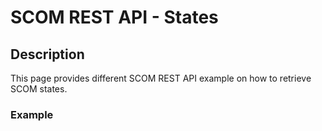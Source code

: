 # SCOM REST API - States


## Description
This page provides different SCOM REST API example on how to retrieve SCOM states.

### Example
```

